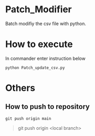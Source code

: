 # Patch_Modifier
Batch modifiy the csv file with python.

# How to execute
In commander enter instruction below
```
python Patch_update_csv.py
```


# Others
## How to push to repository

```
git push origin main
```
> git push origin \<local branch>